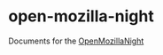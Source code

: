 # open-mozilla-night
Documents for the [OpenMozillaNight](https://www.meetup.com/Berlin-Mozilla-Meetup/)
